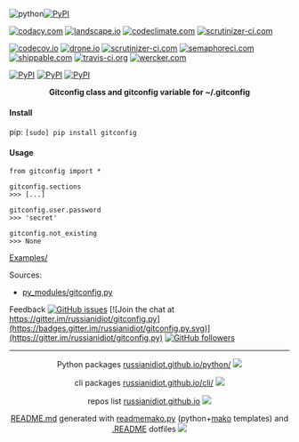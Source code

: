 ![python](https://img.shields.io/badge/language-python-blue.svg)[![PyPI](https://img.shields.io/pypi/pyversions/gitconfig.svg)](https://pypi.python.org/pypi/gitconfig)

[![codacy.com](https://api.codacy.com/project/badge/Grade/49fed644fc554455896509e21bce35a2)](https://www.codacy.com/app/russianidiot-github/gitconfig-py/dashboard)
[![landscape.io](https://landscape.io/github/russianidiot/gitconfig.py/master/landscape.svg?style=flat)](https://landscape.io/github/russianidiot/gitconfig.py)
[![codeclimate.com](https://codeclimate.com/github/russianidiot/gitconfig.py/badges/gpa.svg)](https://codeclimate.com/github/russianidiot/gitconfig.py)
[![scrutinizer-ci.com](https://scrutinizer-ci.com/g/russianidiot/gitconfig.py/badges/quality-score.png?b=master)](https://scrutinizer-ci.com/g/russianidiot/gitconfig.py/)

[![codecov.io](https://codecov.io/github/russianidiot/gitconfig.py/coverage.svg?branch=master)](https://codecov.io/github/russianidiot/gitconfig.py?branch=master)
[![drone.io](https://drone.io/github.com/russianidiot/gitconfig.py/status.png)](https://drone.io/github.com/russianidiot/gitconfig.py)
[![scrutinizer-ci.com](https://scrutinizer-ci.com/g/russianidiot/gitconfig.py/badges/build.png?b=master)](https://scrutinizer-ci.com/g/russianidiot/gitconfig.py/)
[![semaphoreci.com](https://semaphoreci.com/api/v1/russianidiot/gitconfig-py/branches/master/shields_badge.svg)](https://semaphoreci.com/russianidiot/gitconfig-py)
[![shippable.com](https://api.shippable.com/projects/57068cbb2a8192902e1bbbab/badge?branch=master)](https://app.shippable.com/projects/57068cbb2a8192902e1bbbab)
[![travis-ci.org](https://travis-ci.org/russianidiot/gitconfig.py.svg)](https://travis-ci.org/russianidiot/gitconfig.py)
[![wercker.com](https://app.wercker.com/status/6701d8ad895b107580ba23523aaa414f/s/master)](https://app.wercker.com/#applications/570a927fa67d5d650b045572)

[![PyPI](https://img.shields.io/pypi/v/gitconfig.svg)](https://pypi.python.org/pypi/gitconfig)
[![PyPI](https://img.shields.io/pypi/dm/gitconfig.svg)](https://pypi.python.org/pypi/gitconfig)
[![PyPI](https://img.shields.io/pypi/dd/gitconfig.svg)](https://pypi.python.org/pypi/gitconfig)

<p align="center">
    <b>Gitconfig class and gitconfig variable for ~/.gitconfig</b>
</p>

#### Install

pip: 
`[sudo] pip install gitconfig`

#### Usage

```
from gitconfig import *

gitconfig.sections
>>> [...]

gitconfig.user.password
>>> 'secret'

gitconfig.not_existing
>>> None
```

[Examples/](https://github.com/russianidiot/gitconfig.py/tree/master/Examples)

Sources:
*	[py_modules/gitconfig.py](https://github.com/russianidiot/gitconfig.py/blob/master/py_modules/gitconfig.py)

Feedback
[![GitHub issues](https://img.shields.io/github/issues/russianidiot/gitconfig.py.svg)](https://github.com/russianidiot/gitconfig.py/issues)
[![Join the chat at https://gitter.im/russianidiot/gitconfig.py](https://badges.gitter.im/russianidiot/gitconfig.py.svg)](https://gitter.im/russianidiot/gitconfig.py)
[![GitHub followers](https://img.shields.io/github/followers/russianidiot.svg?style=social&label=Follow)](https://github.com/russianidiot)

* * *

<p align="center">
	Python packages <a href="http://russianidiot.github.io/python/">russianidiot.github.io/python/</a>
	<img src="http://russianidiot.github.io/images/python/16.png" />
</p>
<p align="center">
	cli packages <a href="http://russianidiot.github.io/python/">russianidiot.github.io/cli/</a>
<img src="http://russianidiot.github.io/images/cli/16.png" />
</p>

<p align="center">
	repos list <a href="http://russianidiot.github.io/">russianidiot.github.io</a> <img src="http://russianidiot.github.io/images/star/16.png" />
</p>

<p align="center">
	<a href="https://raw.githubusercontent.com/russianidiot/gitconfig.py/master/README.md">README.md</a> generated with <a href="https://github.com/russianidiot/readme-mako.py">readmemako.py</a> (python+<a href="http://www.makotemplates.org/">mako</a> templates) and <a href="https://github.com/russianidiot-dotfiles/.README">.README</a> dotfiles 
<img src="http://russianidiot.github.io/images/book/16.png">
</p>
